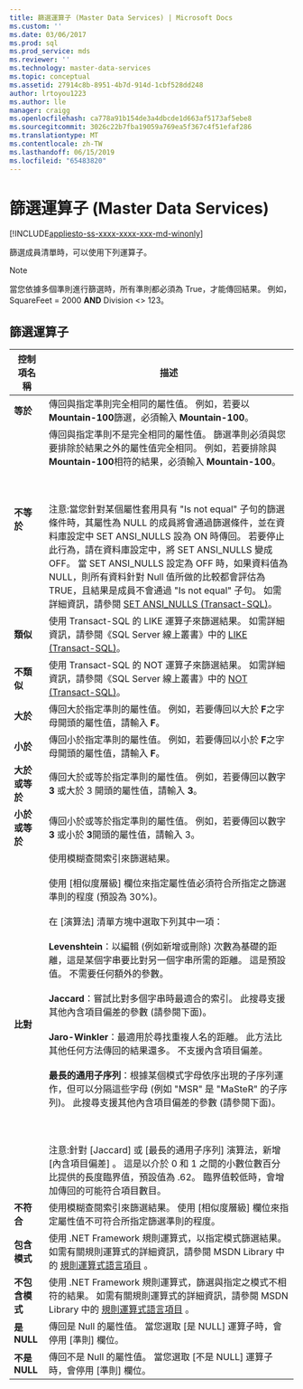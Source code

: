 ```yaml
---
title: 篩選運算子 (Master Data Services) | Microsoft Docs
ms.custom: ''
ms.date: 03/06/2017
ms.prod: sql
ms.prod_service: mds
ms.reviewer: ''
ms.technology: master-data-services
ms.topic: conceptual
ms.assetid: 27914c8b-8951-4b7d-914d-1cbf528dd248
author: lrtoyou1223
ms.author: lle
manager: craigg
ms.openlocfilehash: ca778a91b154de3a4dbcde1d663af5173af5ebe8
ms.sourcegitcommit: 3026c22b7fba19059a769ea5f367c4f51efaf286
ms.translationtype: MT
ms.contentlocale: zh-TW
ms.lasthandoff: 06/15/2019
ms.locfileid: "65483820"
---
```

# <a name="filter-operators-master-data-services"></a>篩選運算子 (Master Data Services)

[!INCLUDE[appliesto-ss-xxxx-xxxx-xxx-md-winonly](../includes/appliesto-ss-xxxx-xxxx-xxx-md-winonly.md)]

  篩選成員清單時，可以使用下列運算子。  
  
> [!NOTE]  
>  當您依據多個準則進行篩選時，所有準則都必須為 True，才能傳回結果。 例如，SquareFeet = 2000 **AND** Division <> 123。  
  
## <a name="filter-operators"></a>篩選運算子  
  
|控制項名稱|描述|  
|------------------|-----------------|  
|**等於**|傳回與指定準則完全相同的屬性值。 例如，若要以 **Mountain-100**篩選，必須輸入 **Mountain-100**。|  
|**不等於**|傳回與指定準則不是完全相同的屬性值。 篩選準則必須與您要排除於結果之外的屬性值完全相同。 例如，若要排除與 **Mountain-100**相符的結果，必須輸入 **Mountain-100**。<br /><br /> <br /><br /> 注意:當您針對某個屬性套用具有 "Is not equal" 子句的篩選條件時，其屬性為 NULL 的成員將會通過篩選條件，並在資料庫設定中 SET ANSI_NULLS 設為 ON 時傳回。 若要停止此行為，請在資料庫設定中，將 SET ANSI_NULLS 變成 OFF。 當 SET ANSI_NULLS 設定為 OFF 時，如果資料值為 NULL，則所有資料針對 Null 值所做的比較都會評估為 TRUE，且結果是成員不會通過 "Is not equal" 子句。 如需詳細資訊，請參閱 [SET ANSI_NULLS &#40;Transact-SQL&#41;](../t-sql/statements/set-ansi-nulls-transact-sql.md)。|  
|**類似**|使用 Transact-SQL 的 LIKE 運算子來篩選結果。 如需詳細資訊，請參閱《SQL Server 線上叢書》中的 [LIKE &#40;Transact-SQL&#41;](../t-sql/language-elements/like-transact-sql.md)。|  
|**不類似**|使用 Transact-SQL 的 NOT 運算子來篩選結果。 如需詳細資訊，請參閱《SQL Server 線上叢書》中的 [NOT &#40;Transact-SQL&#41;](../t-sql/language-elements/not-transact-sql.md)。|  
|**大於**|傳回大於指定準則的屬性值。 例如，若要傳回以大於 **F**之字母開頭的屬性值，請輸入 **F**。|  
|**小於**|傳回小於指定準則的屬性值。 例如，若要傳回以小於 **F**之字母開頭的屬性值，請輸入 **F**。|  
|**大於或等於**|傳回大於或等於指定準則的屬性值。 例如，若要傳回以數字 **3** 或大於 3 開頭的屬性值，請輸入 **3**。|  
|**小於或等於**|傳回小於或等於指定準則的屬性值。 例如，若要傳回以數字 **3** 或小於 **3**開頭的屬性值，請輸入 3。|  
|**比對**|使用模糊查閱索引來篩選結果。<br /><br /> 使用 [相似度層級]  欄位來指定屬性值必須符合所指定之篩選準則的程度 (預設為 30%)。<br /><br /> 在 [演算法]  清單方塊中選取下列其中一項：<br /><br /> **Levenshtein**：以編輯 (例如新增或刪除) 次數為基礎的距離，這是某個字串要比對另一個字串所需的距離。 這是預設值。 不需要任何額外的參數。<br /><br /> **Jaccard**：嘗試比對多個字串時最適合的索引。 此搜尋支援其他內含項目偏差的參數 (請參閱下面)。<br /><br /> **Jaro-Winkler**：最適用於尋找重複人名的距離。 此方法比其他任何方法傳回的結果還多。 不支援內含項目偏差。<br /><br /> **最長的通用子序列**：根據某個模式字母依序出現的子序列運作，但可以分隔這些字母 (例如 "MSR" 是 "MaSteR" 的子序列)。 此搜尋支援其他內含項目偏差的參數 (請參閱下面)。<br /><br /> <br /><br /> 注意:針對 [Jaccard]  或 [最長的通用子序列]  演算法，新增 [內含項目偏差]  。 這是以介於 0 和 1 之間的小數位數百分比提供的長度臨界值，預設值為 .62。 臨界值較低時，會增加傳回的可能符合項目數目。|  
|**不符合**|使用模糊查閱索引來篩選結果。 使用 [相似度層級]  欄位來指定屬性值不可符合所指定篩選準則的程度。|  
|**包含模式**|使用 .NET Framework 規則運算式，以指定模式篩選結果。 如需有關規則運算式的詳細資訊，請參閱 MSDN Library 中的 [規則運算式語言項目](https://go.microsoft.com/fwlink/?LinkId=164401) 。|  
|**不包含模式**|使用 .NET Framework 規則運算式，篩選與指定之模式不相符的結果。 如需有關規則運算式的詳細資訊，請參閱 MSDN Library 中的 [規則運算式語言項目](https://go.microsoft.com/fwlink/?LinkId=164401) 。|  
|**是 NULL**|傳回是 Null 的屬性值。 當您選取 [是 NULL]  運算子時，會停用 [準則]  欄位。|  
|**不是 NULL**|傳回不是 Null 的屬性值。 當您選取 [不是 NULL]  運算子時，會停用 [準則]  欄位。|  
  
  
